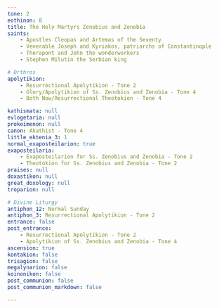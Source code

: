 ```yaml
---
tone: 2
eothinon: 8
title: The Holy Martyrs Zenobius and Zenobia
saints:
    - Apostles Cleopas and Artemas of the Seventy
    - Venerable Joseph and Kyriakos, patriarchs of Constantinople
    - Therapont and John the wonderworkers
    - Stephen Milutin the Serbian king

# Orthros
apolytikion:
    - Resurrectional Apolytikion - Tone 2
    - Glory/Apolytikion of Ss. Zenobius and Zenobia - Tone 4
    - Both Now/Resurrectional Theotokion - Tone 4

kathismata: null
evlogetaria: null
prokeimenon: null
canon: Akathist - Tone 4
little_ektenia_3: 1
normal_exaposteilarion: true
exaposteilaria:
    - Exaposteilarion for Ss. Zenobius and Zenobia - Tone 2
    - Theotokion for Ss. Zenobius and Zenobia - Tone 2
praises: null
doxastikon: null
great_doxology: null
troparion: null

# Divine Liturgy
antiphon_12: Normal Sunday
antiphon_3: Resurrectional Apolytikion - Tone 2
entrance: false
post_entrance:
    - Resurrectional Apolytikion - Tone 2
    - Apolytikion of Ss. Zenobius and Zenobia - Tone 4
ascension: true
kontakion: false
trisagion: false
megalynarion: false
koinonikon: false
post_communion: false
post_communion_markdown: false

---
```


